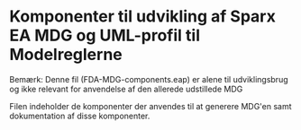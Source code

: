# Komponenter til udvikling af Sparx EA MDG og UML-profil til Modelreglerne

Bemærk: Denne fil (FDA-MDG-components.eap) er alene til udviklingsbrug og ikke relevant for anvendelse af den allerede udstillede MDG

Filen indeholder de komponenter der anvendes til at generere MDG'en samt dokumentation af disse komponenter.
